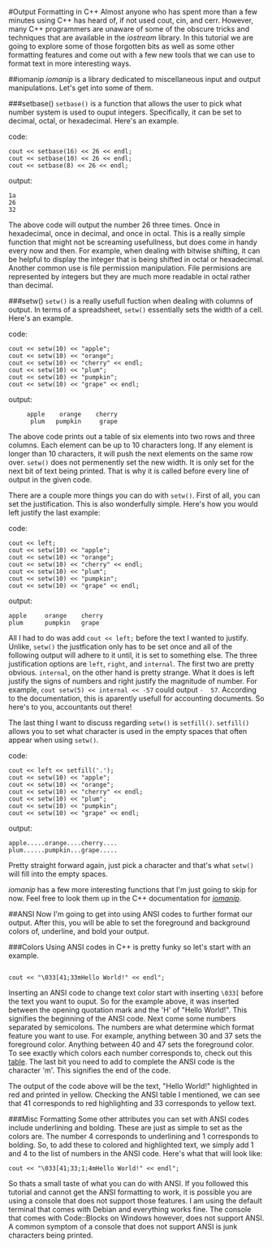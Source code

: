 #Output Formatting in C++
Almost anyone who has spent more than a few minutes using C++ has heard of, if not used cout, cin, and cerr. However, many C++ programmers are unaware of some of the obscure tricks and techniques that are available in the *iostream* library. In this tutorial we are going to explore some of those forgotten bits as well as some other formatting features and come out with a few new tools that we can use to format text in more interesting ways.

##iomanip
*iomanip* is a library dedicated to miscellaneous input and output manipulations. Let's get into some of them.

###setbase()
`setbase()` is a function that allows the user to pick what number system is used to ouput integers. Specifically, it can be set to decimal, octal, or hexadecimal. Here's an example.

code:
```
cout << setbase(16) << 26 << endl;
cout << setbase(10) << 26 << endl;
cout << setbase(8) << 26 << endl;
```
output:
```
1a
26
32
```
The above code will output the number 26 three times. Once in hexadecimal, once in decimal, and once in octal. This is a really simple function that might not be screaming usefullness, but does come in handy every now and then. For example, when dealing with bitwise shifting, it can be helpful to display the integer that is being shifted in octal or hexadecimal. Another common use is file permission manipulation. File permisions are represented by integers but they are much more readable in octal rather than decimal.

###setw()
`setw()` is a really usefull fuction when dealing with columns of output. In terms of a spreadsheet, `setw()` essentially sets the width of a cell. Here's an example.

code:
```
cout << setw(10) << "apple";
cout << setw(10) << "orange";
cout << setw(10) << "cherry" << endl;
cout << setw(10) << "plum";
cout << setw(10) << "pumpkin";
cout << setw(10) << "grape" << endl;
```
output:
```
     apple    orange    cherry
      plum   pumpkin     grape
```
The above code prints out a table of six elements into two rows and three columns. Each element can be up to 10 characters long. If any element is longer than 10 characters, it will push the next elements on the same row over. `setw()` does not permenently set the new width. It is only set for the next bit of text being printed. That is why it is called before every line of output in the given code.

There are a couple more things you can do with `setw()`. First of all, you can set the justification. This is also wonderfully simple. Here's how you would left justify the last example:

code:
```
cout << left;
cout << setw(10) << "apple";
cout << setw(10) << "orange";
cout << setw(10) << "cherry" << endl;
cout << setw(10) << "plum";
cout << setw(10) << "pumpkin";
cout << setw(10) << "grape" << endl;
```
output:
```
apple     orange    cherry    
plum      pumpkin   grape     
```
All I had to do was add `cout << left;` before the text I wanted to justify. Unlike, `setw()` the justfication only has to be set once and all of the following output will adhere to it until, it is set to something else. The three justification options are `left`, `right`, and `internal`. The first two are pretty obvious. `internal`, on the other hand is pretty strange. What it does is left justify the signs of numbers and right justify the magnitude of number. For example, `cout setw(5) << internal << -57` could output `-  57`. According to the documentation, this is aparently usefull for accounting documents. So here's to you, accountants out there!

The last thing I want to discuss regarding `setw()` is `setfill()`. `setfill()` allows you to set what character is used in the empty spaces that often appear when using `setw()`.

code:
```
cout << left << setfill('.');
cout << setw(10) << "apple";
cout << setw(10) << "orange";
cout << setw(10) << "cherry" << endl;
cout << setw(10) << "plum";
cout << setw(10) << "pumpkin";
cout << setw(10) << "grape" << endl;
```
output:
```
apple.....orange....cherry....
plum......pumpkin...grape.....
```
Pretty straight forward again, just pick a character and that's what `setw()` will fill into the empty spaces.

*iomanip* has a few more interesting functions that I'm just going to skip for now. Feel free to look them up in the C++ documentation for [*iomanip*](http://www.cplusplus.com/reference/iomanip/).

##ANSI
Now I'm going to get into using ANSI codes to further format our output. After this, you will be able to set the foreground and background colors of, underline, and bold your output.

###Colors
Using ANSI codes in C++ is pretty funky so let's start with an example.
```

cout << "\033[41;33mHello World!" << endl";
```
Inserting an ANSI code to change text color start with inserting `\033[` before the text you want to ouput. So for the example above, it was inserted between the opening quotation mark and the 'H' of "Hello World!". This signifies the beginning of the ANSI code. Next come some numbers separated by semicolons. The numbers are what determine which format feature you want to use. For example, anything between 30 and 37 sets the foreground color. Anything between 40 and 47 sets the foreground color. To see exactly which colors each number corresponds to, check out this [table](http://ascii-table.com/ansi-escape-sequences.php). The last bit you need to add to complete the ANSI code is the character 'm'. This signifies the end of the code.

The output of the code above will be the text, "Hello World!" highlighted in red and printed in yellow. Checking the ANSI table I mentioned, we can see that 41 corresponds to red highlighting and 33 corresponds to yellow text.

###Misc Formatting
Some other attributes you can set with ANSI codes include underlining and bolding. These are just as simple to set as the colors are. The number 4 corresponds to underlining and 1 corresponds to bolding. So, to add these to colored and highlighted text, we simply add 1 and 4 to the list of numbers in the ANSI code. Here's what that will look like:
```
cout << "\033[41;33;1;4mHello World!" << endl";
```

So thats a small taste of what you can do with ANSI. If you followed this tutorial and cannot get the ANSI formatting to work, it is possible you are using a console that does not support those features. I am using the default terminal that comes with Debian and everything works fine. The console that comes with Code::Blocks on Windows however, does not support ANSI. A common symptom of a console that does not support ANSI is junk characters being printed.
